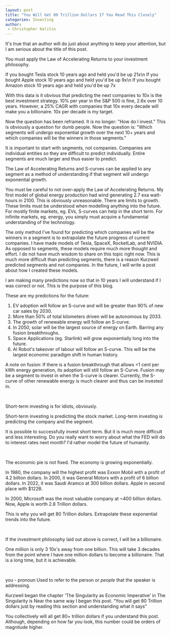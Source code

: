 ```yaml
---
layout: post
title: "You Will Get 80 Trillion Dollars If You Read This Closely"
categories: Investing
author:
 - Christopher Kalitin
---
```


It's true that an author will do just about anything to keep your attention, but I am serious about the title of this post.

You must apply the Law of Accelerating Returns to your investment philosophy.

If you bought Tesla stock 10 years ago and held you'd be up 21x\n
If you bought Apple stock 10 years ago and held you'd be up 9x\n
If you bought Amazon stock 10 years ago and held you'd be up 7x

With this data is it obvious that predicting the next companies to 10x is the best investment strategy.
10% per year in the S&P 500 is fine, 2.6x over 10 years. However, a 25% CAGR with companies that 10x every decade will make you a billionaire. 10x per decade is my target.

Now the question has been reframed. 
It is no longer: "How do I invest." This is obviously a question for dumb people.
Now the question is: "Which segments will undergo exponential growth over the next 10+ years and which companies will be the winners in those segments."

It is important to start with segments, not companies. Companies are individual entities so they are difficult to predict individually. Entire segments are much larger and thus easier to predict.

The Law of Accelerating Returns and S-curves can be applied to any segment as a method of understanding if that segment will undergo exponential growth.

You must be careful to not over-apply the Law of Accelerating Returns. My first model of global energy production had wind generating 2.7 exa watt-hours in 2100. This is obviously unreasonable. There are limits to growth. These limits must be understood when modelling anything into the future. For mostly finite markets, eg. EVs, S-curves can help in the short term. For infinite markets, eg. energy, you simply must acquire a fundamental understanding of the technology.

The only method I've found for predicting which companies will be the winners in a segment is to extrapolate the future progress of current companies. I have made models of Tesla, SpaceX, RocketLab, and NVIDIA. As opposed to segments, these models require much more thought and effort. I do not have much wisdom to share on this topic right now. This is much more difficult than predicting segments, there is a reason Kurzweil predicted segments and not companies. In the future, I will write a post about how I created these models.

I am making many predictions now so that in 10 years I will understand if I was correct or not. This is the purpose of this blog.

These are my predictions for the future:
1. EV adoption will follow an S-curve and will be greater than 90% of new car sales by 2030.
2. More than 50% of total kilometers driven will be autonomous by 2033.
3. The growth of renewable energy will follow an S-curve.
4. In 2050, solar will be the largest source of energy on Earth. Barring any fusion breakthroughs.
5. Space Applications (eg. Starlink) will grow exponentially long into the future.
6. AI Robot's takeover of labour will follow an S-curve. This will be the largest economic paradigm shift in human history.

A note on fusion: If there is a fusion breakthrough that allows <1 cent per kWh energy generation, its adoption will still follow an S-Curve. Fusion may be a segment to invest in when the S-curve is clearer. Currently, the S-curve of other renewable energy is much clearer and thus can be invested in.

‎

Short-term investing is for idiots, obviously.

Short-term investing is predicting the stock market.
Long-term investing is predicting the company and the segment.

It is possible to successfully invest short term. But it is much more difficult and less interesting. Do you really want to worry about what the FED will do to interest rates next month? I'd rather model the future of humanity.

‎

The economic pie is not fixed. The economy is growing exponentially.

In 1980, the company will the highest profit was Exxon Mobil with a profit of 4.2 billion dollars.
In 2000, it was General Motors with a profit of 6 billion dollars.
In 2022, it was Saudi Aramco at 300 billion dollars. Apple in second place with $122B.

In 2000, Microsoft was the most valuable company at ~400 billion dollars.
Now, Apple is worth 2.8 Trillion dollars.

This is why you will get 80 Trillion dollars. Extrapolate these exponential trends into the future.

‎

If the investment philosophy laid out above is correct, I will be a billionaire.

One million is only 3 10x's away from one billion. This will take 3 decades from the point where I have one million dollars to become a billionaire. That is a long time, but it is achievable.

‎

you - pronoun
Used to refer to the person or <i>people</i> that the speaker is addressing.

Kurzweil began the chapter 'The Singularity as Economic Imperative' in The Singularity is Near the same way I began this post. “You will get 80 Trillion dollars just by reading this section and understanding what it says”

You collectively will all get 80+ trillion dollars if you understand this post. Although, depending on how far you look, this number could be orders of magnitude higher.
